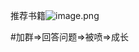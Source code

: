 推荐书籍![image.png](https://upload-images.jianshu.io/upload_images/7094266-4b6133cf11eb9cbc.png?imageMogr2/auto-orient/strip%7CimageView2/2/w/1240)

#加群=>回答问题=>被喷=>成长
